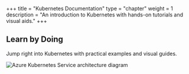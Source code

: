 +++
title = "Kubernetes Documentation"
type = "chapter"
weight = 1
description = "An introduction to Kubernetes with hands-on tutorials and visual aids."
+++

## Learn by Doing

Jump right into Kubernetes with practical examples and visual guides.

![Azure Kubernetes Service architecture diagram](/images/az01.png)
